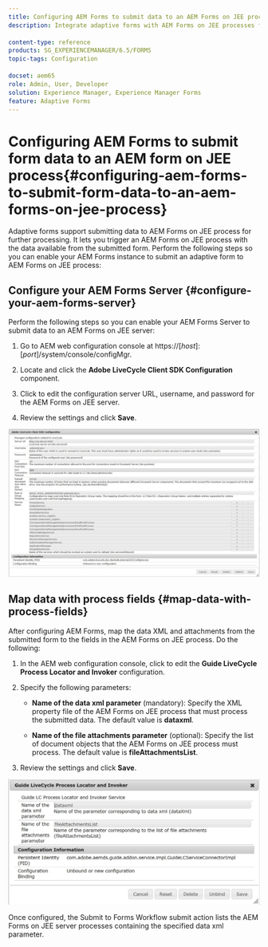 ```yaml
---
title: Configuring AEM Forms to submit data to an AEM Forms on JEE process
description: Integrate adaptive forms with AEM Forms on JEE processes for processing form data.

content-type: reference
products: SG_EXPERIENCEMANAGER/6.5/FORMS
topic-tags: Configuration

docset: aem65
role: Admin, User, Developer
solution: Experience Manager, Experience Manager Forms
feature: Adaptive Forms
---
```

# Configuring AEM Forms to submit form data to an AEM form on JEE process{#configuring-aem-forms-to-submit-form-data-to-an-aem-forms-on-jee-process}

Adaptive forms support submitting data to AEM Forms on JEE process for further processing. It lets you trigger an AEM Forms on JEE process with the data available from the submitted form. Perform the following steps so you can enable your AEM Forms instance to submit an adaptive form to AEM Forms on JEE process:

## Configure your AEM Forms Server {#configure-your-aem-forms-server}

Perform the following steps so you can enable your AEM Forms Server to submit data to an AEM Forms on JEE server:

1. Go to AEM web configuration console at https://[*host*]:[*port*]/system/console/configMgr.

1. Locate and click the **Adobe LiveCycle Client SDK Configuration** component.
1. Click to edit the configuration server URL, username, and password for the AEM Forms on JEE server.
1. Review the settings and click **Save**.

![Adobe LiveCycle Client SDK configuration](assets/clientsdkconfiguration.jpg)

## Map data with process fields {#map-data-with-process-fields}

After configuring AEM Forms, map the data XML and attachments from the submitted form to the fields in the AEM Forms on JEE process. Do the following:

1. In the AEM web configuration console, click to edit the **Guide LiveCycle Process Locator and Invoker** configuration.
1. Specify the following parameters:

    * **Name of the data xml parameter** (mandatory): Specify the XML property file of the AEM Forms on JEE process that must process the submitted data. The default value is **dataxml**.
    
    * **Name of the file attachments parameter** (optional): Specify the list of document objects that the AEM Forms on JEE process must process. The default value is **fileAttachmentsList**.

1. Review the settings and click **Save**.

![Guide LiveCycle Process Locator and Invoker](assets/test3.jpg)

Once configured, the Submit to Forms Workflow submit action lists the AEM Forms on JEE server processes containing the specified data xml parameter.
